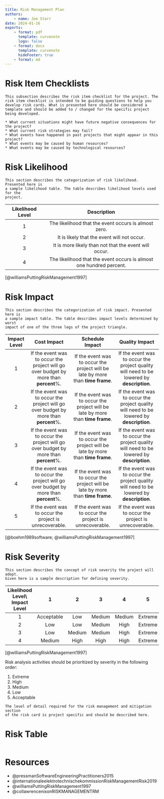 ```yaml
---
title: Risk Management Plan
authors:
    - name: Joe Starr
date: 2024-01-16
exports:
    - format: pdf
      template: curvenote
      logo: false
    - format: docx
      template: curvenote
      hideFooter: true
    - format: md
---
```


# Risk Item Checklists

```{note}
This subsection describes the risk item checklist for the project. The risk item checklist is intended to be guiding questions to help you develop risk cards. What is presented here should be considered a template and should be added to / changed for the specific project being developed.

* What current situations might have future negative consequences for the project?
* What current risk strategies may fail?
* What events have happened in past projects that might appear in this project?
* What events may be caused by human resources?
* What events may be caused by technological resources?
```

# Risk Likelihood

```{note}
This section describes the categorization of risk likelihood. Presented here is
a sample likelihood table. The table describes likelihood levels used for the
project.
```

| Likelihood Level |                             Description                             |
| :--------------: | :-----------------------------------------------------------------: |
|        1         |        The likelihood that the event occurs is almost zero.         |
|        2         |             It is likely that the event will not occur.             |
|        3         |        It is more likely than not that the event will occur.        |
|        4         | The likelihood that the event occurs is almost one hundred percent. |

[@williamsPuttingRiskManagement1997]

# Risk Impact

```{note}
This section describes the categorization of risk impact. Presented here is
a sample impact table. The table describes impact levels determined by worst
impact of one of the three legs of the project triangle.
```

| Impact Level |                                     Cost Impact                                      |                                 Schedule Impact                                 |                                      Quality Impact                                       |
| :----------: | :----------------------------------------------------------------------------------: | :-----------------------------------------------------------------------------: | :---------------------------------------------------------------------------------------: |
|      1       | If the event was to occur the project will go over budget by more than **percent**%. | If the event was to occur the project will be late by more than **time frame**. | If the event was to occur the project quality will need to be lowered by **description**. |
|      2       | If the event was to occur the project will go over budget by more than **percent**%. | If the event was to occur the project will be late by more than **time frame**. | If the event was to occur the project quality will need to be lowered by **description**. |
|      3       | If the event was to occur the project will go over budget by more than **percent**%. | If the event was to occur the project will be late by more than **time frame**. | If the event was to occur the project quality will need to be lowered by **description**. |
|      4       | If the event was to occur the project will go over budget by more than **percent**%. | If the event was to occur the project will be late by more than **time frame**. | If the event was to occur the project quality will need to be lowered by **description**. |
|      5       |               If the event was to occur the project is unrecoverable.                |             If the event was to occur the project is unrecoverable.             |                  If the event was to occur the project is unrecoverable.                  |

[@boehm1989software; @williamsPuttingRiskManagement1997]

# Risk Severity

```{note}
This section describes the concept of risk severity the project will adopt.
Given here is a sample description for defining severity.
```

| Likelihood Level\ Impact Level |     1      |   2    |   3    |   4    |    5    |
| :----------------------------: | :--------: | :----: | :----: | :----: | :-----: |
|               1                | Acceptable |  Low   | Medium | Medium | Extreme |
|               2                |    Low     |  Low   | Medium |  High  | Extreme |
|               3                |    Low     | Medium | Medium |  High  | Extreme |
|               4                |   Medium   |  High  |  High  |  High  | Extreme |

[@williamsPuttingRiskManagement1997]

Risk analysis activities should be prioritized by severity in the following
order:

1. Extreme
2. High
3. Medium
4. Low
5. Acceptable

```{note}
The level of detail required for the risk management and mitigation section
of the risk card is project specific and should be described here.
```

# Risk Table

```{include} sections/risk_table.md

```

# Resources

-   @pressmanSoftwareEngineeringPractitioners2015
-   @internationaleelektrotechnischekommissionRiskManagementRisk2019
-   @williamsPuttingRiskManagement1997
-   @collawrencenixonRISKMANAGEMENTRM

